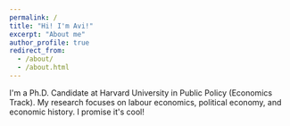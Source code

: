 ```yaml
---
permalink: /
title: "Hi! I'm Avi!"
excerpt: "About me"
author_profile: true
redirect_from: 
  - /about/
  - /about.html
---
```


I'm a Ph.D. Candidate at Harvard University in Public Policy (Economics Track). My research focuses on labour economics, political economy, and economic history. I promise it's cool!